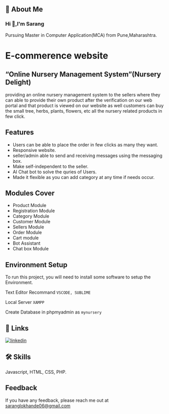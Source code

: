 
## 🚀 About Me

### Hi 👋,I'm Sarang 

Pursuing Master in Computer Application(MCA) from Pune,Maharashtra.

# E-commerence website

## “Online Nursery Management System”(Nursery Delight)

providing an online nursery management system to the sellers where they can able to provide their own product after the verification on our web portal and that product is viewed on our website as well customers can buy the small tree, herbs, plants, flowers, etc all the nursery related products in few click.


## Features

- Users can be able to place the order in few clicks as many they want.
- Responsive website.
- seller/admin able to send and receiving messages using the messaging box.
- Make self-independent to the seller.
- AI Chat bot to solve the quries of Users. 
- Made it flexible as you can add category at any time if needs occur.




## Modules Cover

- Product Module
- Registration Module
- Category Module
- Customer Module
- Sellers Module
- Order Module
- Cart module
- Bot Assistant
- Chat box Module


## Environment Setup

To run this project, you will need to install some software to setup the Environment.

Text Editor Recommand `VSCODE, SUBLIME` 

Local Server `XAMPP`

Create Database in phpmyadmin as `mynursery`

## 🔗 Links
[![linkedin](https://img.shields.io/badge/linkedin-0A66C2?style=for-the-badge&logo=linkedin&logoColor=white)](https://www.linkedin.com/in/sarang-lokhande-bb7a19191/)

## 🛠 Skills
Javascript, HTML, CSS, PHP.
## Feedback

If you have any feedback, please reach me out at saranglokhande06@gmail.com


